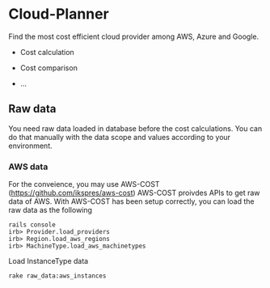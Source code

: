 # Cloud-Planner

Find the most cost efficient cloud provider among AWS, Azure and Google.

* Cost calculation

* Cost comparison

* ...


## Raw data
You need raw data loaded in database before the cost calculations.
You can do that manually with the data scope and values according to your environment.

### AWS data
For the conveience, you may use AWS-COST (https://github.com/ikspres/aws-cost)
AWS-COST proivdes APIs to get raw data of AWS.
With AWS-COST has been setup correctly, you can load the raw data as the following

```
rails console
irb> Provider.load_providers  
irb> Region.load_aws_regions
irb> MachineType.load_aws_machinetypes
```

Load InstanceType data
```
rake raw_data:aws_instances
```

